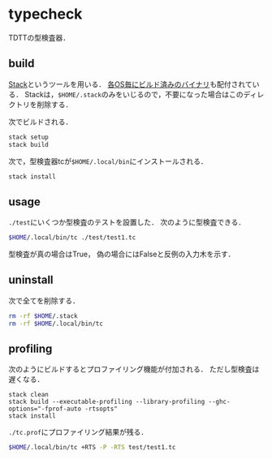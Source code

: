 # typecheck

TDTTの型検査器．

## build

[Stack](https://docs.haskellstack.org/en/stable/README/)というツールを用いる．
[各OS毎にビルド済みのバイナリ](https://docs.haskellstack.org/en/stable/install_and_upgrade/)も配付されている．
Stackは，`$HOME/.stack`のみをいじるので，不要になった場合はこのディレクトリを削除する．

次でビルドされる．

```bash
stack setup
stack build
```

次で，型検査器tcが`$HOME/.local/bin`にインストールされる．

```bash
stack install
```




## usage

`./test`にいくつか型検査のテストを設置した．
次のように型検査できる．

```bash
$HOME/.local/bin/tc ./test/test1.tc
```

型検査が真の場合はTrue，
偽の場合にはFalseと反例の入力木を示す．




## uninstall

次で全てを削除する．

```bash
rm -rf $HOME/.stack
rm -rf $HOME/.local/bin/tc
```




## profiling

次のようにビルドするとプロファイリング機能が付加される．
ただし型検査は遅くなる．

```bahs
stack clean
stack build --executable-profiling --library-profiling --ghc-options="-fprof-auto -rtsopts"
stack install
```

`./tc.prof`にプロファイリング結果が残る．

```bash
$HOME/.local/bin/tc +RTS -P -RTS test/test1.tc
```

